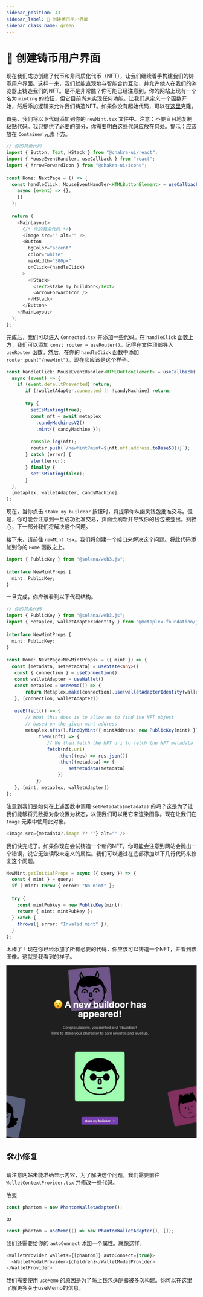```yaml
---
sidebar_position: 43
sidebar_label: 🎨 创建铸币用户界面
sidebar_class_name: green
---
```


# 🎨 创建铸币用户界面

现在我们成功创建了代币和非同质化代币（NFT），让我们继续着手构建我们的铸币用户界面。这样一来，我们就能直观地与智能合约互动，并允许他人在我们的浏览器上铸造我们的NFT。是不是非常酷？你可能已经注意到，你的网站上现有一个名为 `minting` 的按钮，但它目前尚未实现任何功能。让我们从定义一个函数开始，然后添加逻辑来允许我们铸造NFT。如果你没有起始代码，可以在[这里](https://github.com/buildspace/buildoors/tree/solution-core-2-candy-machine)克隆。

首先，我们将以下代码添加到你的 `newMint.tsx` 文件中。注意：不要盲目地复制粘贴代码。我只提供了必要的部分，你需要明白这些代码应放在何处。提示：应该放在 `Container` 元素下方。

```ts
// 你的其余代码
import { Button, Text, HStack } from "@chakra-ui/react";
import { MouseEventHandler, useCallback } from "react";
import { ArrowForwardIcon } from "@chakra-ui/icons";

const Home: NextPage = () => {
  const handleClick: MouseEventHandler<HTMLButtonElement> = useCallback(
    async (event) => {},
    []
  );

  return (
    <MainLayout>
      {/* 你的其余代码 */}
      <Image src="" alt="" />
      <Button
        bgColor="accent"
        color="white"
        maxWidth="380px"
        onClick={handleClick}
      >
        <HStack>
          <Text>stake my buildoor</Text>
          <ArrowForwardIcon />
        </HStack>
      </Button>
    </MainLayout>
  );
};
```

完成后，我们可以进入 `Connected.tsx` 并添加一些代码。在 `handleClick` 函数上方，我们可以添加 `const router = useRouter()`。记得在文件顶部导入 `useRouter` 函数。然后，在你的 `handleClick` 函数中添加 `router.push("/newMint")`。现在它应该是这个样子。

```ts
const handleClick: MouseEventHandler<HTMLButtonElement> = useCallback(
  async (event) => {
    if (event.defaultPrevented) return;
       if (!walletAdapter.connected || !candyMachine) return;

       try {
         setIsMinting(true);
         const nft = await metaplex
           .candyMachinesV2()
           .mint({ candyMachine });

         console.log(nft);
         router.push(`/newMint?mint=${nft.nft.address.toBase58()}`);
       } catch (error) {
         alert(error);
       } finally {
         setIsMinting(false);
       }
  },
  [metaplex, walletAdapter, candyMachine]
);
```

现在，当你点击 `stake my buildoor` 按钮时，将提示你从幽灵钱包批准交易。但是，你可能会注意到一旦成功批准交易，页面会刷新并导致你的钱包被登出。别担心，下一部分我们将解决这个问题。

接下来，请前往 `newMint.tsx`。我们将创建一个接口来解决这个问题。将此代码添加到你的 `Home` 函数之上。

```ts
import { PublicKey } from "@solana/web3.js";

interface NewMintProps {
  mint: PublicKey;
}
```

一旦完成，你应该看到以下代码结构。

```ts
// 你的其余代码
import { PublicKey } from "@solana/web3.js";
import { Metaplex, walletAdapterIdentity } from "@metaplex-foundation/js";

interface NewMintProps {
  mint: PublicKey;
}

const Home: NextPage<NewMintProps> = ({ mint }) => {
  const [metadata, setMetadata] = useState<any>()
   const { connection } = useConnection()
   const walletAdapter = useWallet()
   const metaplex = useMemo(() => {
       return Metaplex.make(connection).use(walletAdapterIdentity(walletAdapter))
   }, [connection, walletAdapter])

   useEffect(() => {
       // What this does is to allow us to find the NFT object
       // based on the given mint address
       metaplex.nfts().findByMint({ mintAddress: new PublicKey(mint) })
           .then((nft) => {
               // We then fetch the NFT uri to fetch the NFT metadata
               fetch(nft.uri)
                   .then((res) => res.json())
                   .then((metadata) => {
                       setMetadata(metadata)
                   })
           })
   }, [mint, metaplex, walletAdapter])
};

```

注意到我们是如何在上述函数中调用 `setMetadata(metadata)` 的吗？这是为了让我们能够将元数据对象设置为状态，以便我们可以用它来渲染图像。现在让我们在 `Image` 元素中使用此对象。

```ts
<Image src={metadata?.image ?? ""} alt="" />
```

我们快完成了。如果你现在尝试铸造一个新的NFT，你可能会注意到网站会抛出一个错误，说它无法读取未定义的属性。我们可以通过在底部添加以下几行代码来修复这个问题。

```ts
NewMint.getInitialProps = async ({ query }) => {
  const { mint } = query;
  if (!mint) throw { error: "No mint" };

  try {
    const mintPubkey = new PublicKey(mint);
    return { mint: mintPubkey };
  } catch {
    throws({ error: "Invalid mint" });
  }
};

```

太棒了！现在你已经添加了所有必要的代码，你应该可以铸造一个NFT，并看到该图像。这就是我看到的样子。

![](./img/mint-nft-displayt.png)

## 🛠️小修复

请注意网站未能准确显示内容，为了解决这个问题，我们需要前往 `WalletContextProvider.tsx` 并修改一些代码。

改变

```ts
const phantom = new PhantomWalletAdapter();
```

to

```ts
const phantom = useMemo(() => new PhantomWalletAdapter(), []);
```

我们还需要给你的 `autoConnect` 添加一个属性。就像这样。

```ts
<WalletProvider wallets={[phantom]} autoConnect={true}>
  <WalletModalProvider>{children}</WalletModalProvider>
</WalletProvider>
```

我们需要使用 `useMemo` 的原因是为了防止钱包适配器被多次构建。你可以在[这里](https://reactjs.org/docs/hooks-reference.html#usememo?utm_source=buildspace.so&utm_medium=buildspace_project)了解更多关于useMemo的信息。
